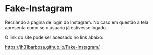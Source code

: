 # Fake-Instagram
Recriando a pagina de login do Instagram.
No caso em questão a tela apresenta como se o usuario já estivesse logado.

O link do site pode ser acessado no link abaixo:

https://jh31barbosa.github.io/Fake-Instagram/
